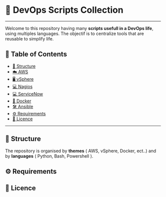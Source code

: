 # 🚀 DevOps Scripts Collection
---
Welcome to this repository having many **scripts usefull in a DevOps life**, using multiples languages.
The objectif is to centralize tools that are reusable to simplify life.

## 📑 Table of Contents
- [📂 Structure](#-Structure)
- [☁️ AWS](AWS/)
- [🖥️ vSphere](vSphere/)
- [💻 Nagios](Nagios/)
- [💻 ServiceNow](ServiceNow/)
- [🐳 Docker](Docker/)
- [🛠 Ansible](Ansible/)
- [⚙️ Requirements](#-Requirements)
- [📜 Licence](#-Licence)

---

## 📂 Structure 

The repository is organised by **themes** ( AWS, vSphere, Docker, ect..) and by **languages** ( Python, Bash, Powershell ).

## ⚙️ Requirements

## 📜 Licence

